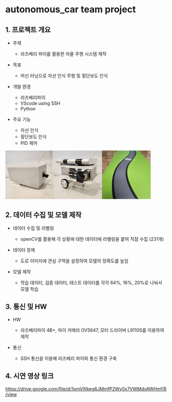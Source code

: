 # autonomous_car team project
## 1. 프로젝트 개요
- 주제
  - 라즈베리 파이를 활용한 자율 주행 시스템 제작
    
- 목표
  - 머신 러닝으로 차선 인식 주행 및 횡단보도 인식
    
- 개발 환경
  - 라즈베리파이
  - VScode using SSH
  - Python
    
- 주요 기능
  - 차선 인식
  - 횡단보도 인식
  - PID 제어

<img src = "https://github.com/kimdhair/autonomous_car/blob/main/%EC%BD%94%EC%8A%A4%20%EB%B0%8F%20%EC%99%84%EC%84%B1%EC%82%AC%EC%A7%84/outside_car.jpg?raw=true" width="30%"><img src = "https://github.com/kimdhair/autonomous_car/blob/main/%EC%BD%94%EC%8A%A4%20%EB%B0%8F%20%EC%99%84%EC%84%B1%EC%82%AC%EC%A7%84/inside_car.jpg?raw=true" width="30%"><img src = "https://github.com/kimdhair/autonomous_car/blob/main/%EC%BD%94%EC%8A%A4%20%EB%B0%8F%20%EC%99%84%EC%84%B1%EC%82%AC%EC%A7%84/course2.jpg?raw=true" width="30%"></img>

## 2. 데이터 수집 및 모델 제작
- 데이터 수집 및 라벨링
  - openCV를 활용해 각 상황에 대한 데이터에 라벨링을 붙여 직점 수집 (231개)
    
- 데이터 정제
  - 도로 이미지에 관심 구역을 설정하여 모델의 정확도를 높임
    
- 모델 제작
  - 학습 데이터, 검증 데이터, 테스트 데이터를 각각 64%, 16%, 20%로 나눠서 모델 학습

## 3. 통신 및 HW
- HW
  - 라즈베리파이 4B+, 파이 카메라 OV5647, 모터 드라이버 L9110S를 이용하여 제작
    
- 통신
  - SSH 통신을 이용해 라즈베리 파이와 통신 환경 구축

## 4. 시연 영상 링크
https://drive.google.com/file/d/1pmVItlkeg6JMmfP2Wy0x7VWMdyAWHmYB/view
